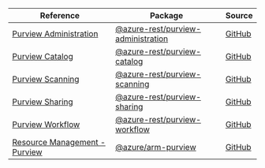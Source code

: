 | Reference | Package | Source |
|---|---|---|
|[Purview Administration](purview-administration-rest-readme.md)|[@azure-rest/purview-administration](https://www.npmjs.com/package/@azure-rest/purview-administration)|[GitHub](https://github.com/Azure/azure-sdk-for-js/blob/main/sdk/purview/purview-administration-rest)|
|[Purview Catalog](purview-catalog-rest-readme.md)|[@azure-rest/purview-catalog](https://www.npmjs.com/package/@azure-rest/purview-catalog)|[GitHub](https://github.com/Azure/azure-sdk-for-js/blob/main/sdk/purview/purview-catalog-rest)|
|[Purview Scanning](purview-scanning-rest-readme.md)|[@azure-rest/purview-scanning](https://www.npmjs.com/package/@azure-rest/purview-scanning)|[GitHub](https://github.com/Azure/azure-sdk-for-js/blob/main/sdk/purview/purview-scanning-rest)|
|[Purview Sharing](purview-sharing-rest-readme.md)|[@azure-rest/purview-sharing](https://www.npmjs.com/package/@azure-rest/purview-sharing)|[GitHub](https://github.com/Azure/azure-sdk-for-js/blob/main/sdk/purview/purview-sharing-rest)|
|[Purview Workflow](purview-workflow-rest-readme.md)|[@azure-rest/purview-workflow](https://www.npmjs.com/package/@azure-rest/purview-workflow)|[GitHub](https://github.com/Azure/azure-sdk-for-js/blob/main/sdk/purview/purview-workflow-rest)|
|[Resource Management - Purview](arm-purview-readme.md)|[@azure/arm-purview](https://www.npmjs.com/package/@azure/arm-purview)|[GitHub](https://github.com/Azure/azure-sdk-for-js/blob/main/sdk/purview/arm-purview)|
